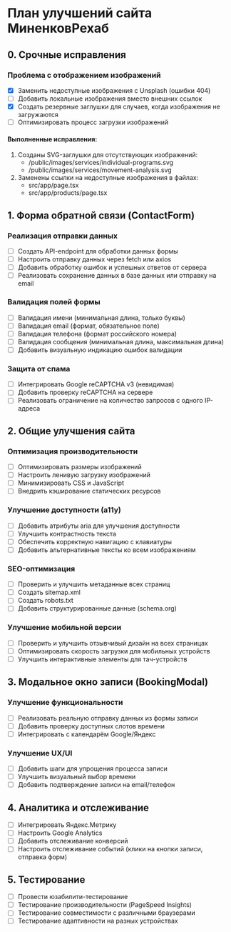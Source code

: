 # План улучшений сайта МиненковРехаб

## 0. Срочные исправления

### Проблема с отображением изображений
- [x] Заменить недоступные изображения с Unsplash (ошибки 404)
- [ ] Добавить локальные изображения вместо внешних ссылок
- [x] Создать резервные заглушки для случаев, когда изображения не загружаются
- [ ] Оптимизировать процесс загрузки изображений

#### Выполненные исправления:
1. Созданы SVG-заглушки для отсутствующих изображений:
   - /public/images/services/individual-programs.svg
   - /public/images/services/movement-analysis.svg
2. Заменены ссылки на недоступные изображения в файлах:
   - src/app/page.tsx
   - src/app/products/page.tsx

## 1. Форма обратной связи (ContactForm)

### Реализация отправки данных
- [ ] Создать API-endpoint для обработки данных формы
- [ ] Настроить отправку данных через fetch или axios
- [ ] Добавить обработку ошибок и успешных ответов от сервера
- [ ] Реализовать сохранение данных в базе данных или отправку на email

### Валидация полей формы
- [ ] Валидация имени (минимальная длина, только буквы)
- [ ] Валидация email (формат, обязательное поле)
- [ ] Валидация телефона (формат российского номера)
- [ ] Валидация сообщения (минимальная длина, максимальная длина)
- [ ] Добавить визуальную индикацию ошибок валидации

### Защита от спама
- [ ] Интегрировать Google reCAPTCHA v3 (невидимая)
- [ ] Добавить проверку reCAPTCHA на сервере
- [ ] Реализовать ограничение на количество запросов с одного IP-адреса

## 2. Общие улучшения сайта

### Оптимизация производительности
- [ ] Оптимизировать размеры изображений
- [ ] Настроить ленивую загрузку изображений
- [ ] Минимизировать CSS и JavaScript
- [ ] Внедрить кэширование статических ресурсов

### Улучшение доступности (a11y)
- [ ] Добавить атрибуты aria для улучшения доступности
- [ ] Улучшить контрастность текста
- [ ] Обеспечить корректную навигацию с клавиатуры
- [ ] Добавить альтернативные тексты ко всем изображениям

### SEO-оптимизация
- [ ] Проверить и улучшить метаданные всех страниц
- [ ] Создать sitemap.xml
- [ ] Создать robots.txt
- [ ] Добавить структурированные данные (schema.org)

### Улучшение мобильной версии
- [ ] Проверить и улучшить отзывчивый дизайн на всех страницах
- [ ] Оптимизировать скорость загрузки для мобильных устройств
- [ ] Улучшить интерактивные элементы для тач-устройств

## 3. Модальное окно записи (BookingModal)

### Улучшение функциональности
- [ ] Реализовать реальную отправку данных из формы записи
- [ ] Добавить проверку доступных слотов времени
- [ ] Интегрировать с календарём Google/Яндекс

### Улучшение UX/UI
- [ ] Добавить шаги для упрощения процесса записи
- [ ] Улучшить визуальный выбор времени
- [ ] Добавить подтверждение записи на email/телефон

## 4. Аналитика и отслеживание

- [ ] Интегрировать Яндекс.Метрику
- [ ] Настроить Google Analytics
- [ ] Добавить отслеживание конверсий
- [ ] Настроить отслеживание событий (клики на кнопки записи, отправка форм)

## 5. Тестирование

- [ ] Провести юзабилити-тестирование
- [ ] Тестирование производительности (PageSpeed Insights)
- [ ] Тестирование совместимости с различными браузерами
- [ ] Тестирование адаптивности на разных устройствах 